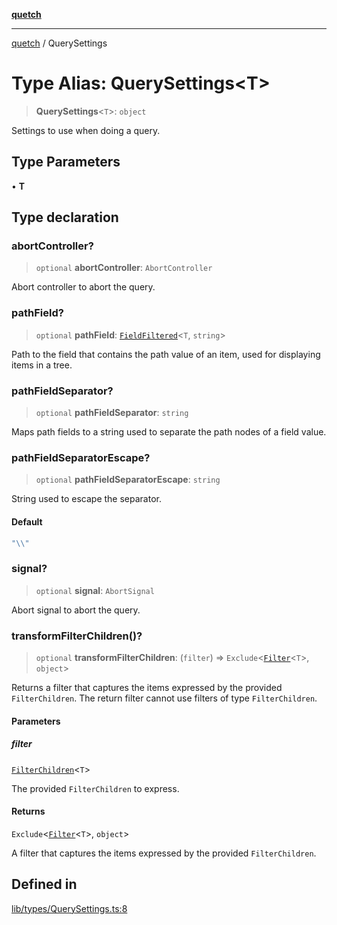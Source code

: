 [**quetch**](../README.md)

***

[quetch](../README.md) / QuerySettings

# Type Alias: QuerySettings\<T\>

> **QuerySettings**\<`T`\>: `object`

Settings to use when doing a query.

## Type Parameters

• **T**

## Type declaration

### abortController?

> `optional` **abortController**: `AbortController`

Abort controller to abort the query.

### pathField?

> `optional` **pathField**: [`FieldFiltered`](FieldFiltered.md)\<`T`, `string`\>

Path to the field that contains the path value of an item, used for displaying items in a tree.

### pathFieldSeparator?

> `optional` **pathFieldSeparator**: `string`

Maps path fields to a string used to separate the path nodes of a field value.

### pathFieldSeparatorEscape?

> `optional` **pathFieldSeparatorEscape**: `string`

String used to escape the separator.

#### Default

```ts
"\\"
```

### signal?

> `optional` **signal**: `AbortSignal`

Abort signal to abort the query.

### transformFilterChildren()?

> `optional` **transformFilterChildren**: (`filter`) => `Exclude`\<[`Filter`](Filter.md)\<`T`\>, `object`\>

Returns a filter that captures the items expressed by the provided `FilterChildren`. The return filter cannot use filters of type `FilterChildren`.

#### Parameters

##### filter

[`FilterChildren`](FilterChildren.md)\<`T`\>

The provided `FilterChildren` to express.

#### Returns

`Exclude`\<[`Filter`](Filter.md)\<`T`\>, `object`\>

A filter that captures the items expressed by the provided `FilterChildren`.

## Defined in

[lib/types/QuerySettings.ts:8](https://github.com/nevoland/quetch/blob/3b1cd3aac672a1a4d2ad52892d4fa09995f51627/lib/types/QuerySettings.ts#L8)
